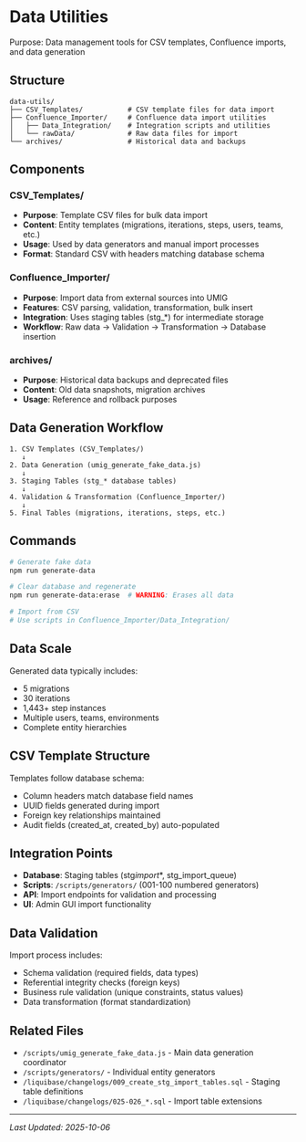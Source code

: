 # Data Utilities

Purpose: Data management tools for CSV templates, Confluence imports, and data generation

## Structure

```
data-utils/
├── CSV_Templates/           # CSV template files for data import
├── Confluence_Importer/     # Confluence data import utilities
│   ├── Data_Integration/    # Integration scripts and utilities
│   └── rawData/             # Raw data files for import
└── archives/                # Historical data and backups
```

## Components

### CSV_Templates/

- **Purpose**: Template CSV files for bulk data import
- **Content**: Entity templates (migrations, iterations, steps, users, teams, etc.)
- **Usage**: Used by data generators and manual import processes
- **Format**: Standard CSV with headers matching database schema

### Confluence_Importer/

- **Purpose**: Import data from external sources into UMIG
- **Features**: CSV parsing, validation, transformation, bulk insert
- **Integration**: Uses staging tables (stg\_\*) for intermediate storage
- **Workflow**: Raw data → Validation → Transformation → Database insertion

### archives/

- **Purpose**: Historical data backups and deprecated files
- **Content**: Old data snapshots, migration archives
- **Usage**: Reference and rollback purposes

## Data Generation Workflow

```
1. CSV Templates (CSV_Templates/)
   ↓
2. Data Generation (umig_generate_fake_data.js)
   ↓
3. Staging Tables (stg_* database tables)
   ↓
4. Validation & Transformation (Confluence_Importer/)
   ↓
5. Final Tables (migrations, iterations, steps, etc.)
```

## Commands

```bash
# Generate fake data
npm run generate-data

# Clear database and regenerate
npm run generate-data:erase  # WARNING: Erases all data

# Import from CSV
# Use scripts in Confluence_Importer/Data_Integration/
```

## Data Scale

Generated data typically includes:

- 5 migrations
- 30 iterations
- 1,443+ step instances
- Multiple users, teams, environments
- Complete entity hierarchies

## CSV Template Structure

Templates follow database schema:

- Column headers match database field names
- UUID fields generated during import
- Foreign key relationships maintained
- Audit fields (created_at, created_by) auto-populated

## Integration Points

- **Database**: Staging tables (stg*import*\*, stg_import_queue)
- **Scripts**: `/scripts/generators/` (001-100 numbered generators)
- **API**: Import endpoints for validation and processing
- **UI**: Admin GUI import functionality

## Data Validation

Import process includes:

- Schema validation (required fields, data types)
- Referential integrity checks (foreign keys)
- Business rule validation (unique constraints, status values)
- Data transformation (format standardization)

## Related Files

- `/scripts/umig_generate_fake_data.js` - Main data generation coordinator
- `/scripts/generators/` - Individual entity generators
- `/liquibase/changelogs/009_create_stg_import_tables.sql` - Staging table definitions
- `/liquibase/changelogs/025-026_*.sql` - Import table extensions

---

_Last Updated: 2025-10-06_

